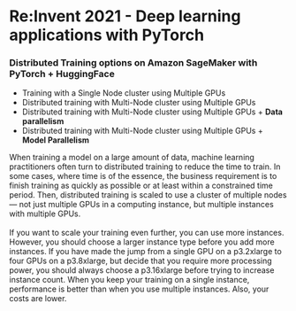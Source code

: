 # Re:Invent 2021 - Deep learning applications with PyTorch 

### Distributed Training options on Amazon SageMaker with PyTorch + HuggingFace


* Training with a Single Node cluster using Multiple GPUs
* Distributed training with Multi-Node cluster using Multiple GPUs
* Distributed training with Multi-Node cluster using Multiple GPUs + **Data parallelism**
* Distributed training with Multi-Node cluster using Multiple GPUs + **Model Parallelism**


When training a model on a large amount of data, machine learning practitioners often turn to distributed training to reduce the time to train. In some cases, where time is of the essence, the business requirement is to finish training as quickly as possible or at least within a constrained time period. Then, distributed training is scaled to use a cluster of multiple nodes — not just multiple GPUs in a computing instance, but multiple instances with multiple GPUs.<br> <br>
If you want to scale your training even further, you can use more instances. However, you should choose a larger instance type before you add more instances. If you have made the jump from a single GPU on a p3.2xlarge to four GPUs on a p3.8xlarge, but decide that you require more processing power, you should always choose a p3.16xlarge before trying to increase instance count. When you keep your training on a single instance, performance is better than when you use multiple instances. Also, your costs are lower.

